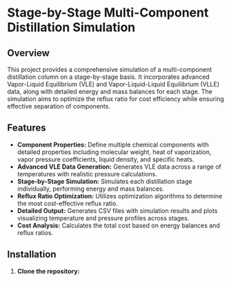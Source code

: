 # Stage-by-Stage Multi-Component Distillation Simulation

## Overview
This project provides a comprehensive simulation of a multi-component distillation column on a stage-by-stage basis. It incorporates advanced Vapor-Liquid Equilibrium (VLE) and Vapor-Liquid-Liquid Equilibrium (VLLE) data, along with detailed energy and mass balances for each stage. The simulation aims to optimize the reflux ratio for cost efficiency while ensuring effective separation of components.

## Features
- **Component Properties:** Define multiple chemical components with detailed properties including molecular weight, heat of vaporization, vapor pressure coefficients, liquid density, and specific heats.
- **Advanced VLE Data Generation:** Generates VLE data across a range of temperatures with realistic pressure calculations.
- **Stage-by-Stage Simulation:** Simulates each distillation stage individually, performing energy and mass balances.
- **Reflux Ratio Optimization:** Utilizes optimization algorithms to determine the most cost-effective reflux ratio.
- **Detailed Output:** Generates CSV files with simulation results and plots visualizing temperature and pressure profiles across stages.
- **Cost Analysis:** Calculates the total cost based on energy balances and reflux ratios.

## Installation
1. **Clone the repository:**
